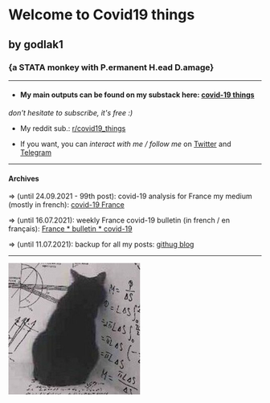 
# Welcome to Covid19 things 
## by godlak1
### {a STATA monkey with P.ermanent H.ead D.amage}

***

+ #### My main outputs can be found on my substack here: [covid-19 things](https://godlak.substack.com/)

_don't hesitate to subscribe, it's free :)_

+ My reddit sub.: [r/covid19_things](https://www.reddit.com/r/Covid19_things/)

+ If you want, you can _interact with me / follow me_ on [Twitter](https://twitter.com/godlak_1) and [Telegram](https://t.me/godlak_1)

***

#### Archives

=> (until 24.09.2021 - 99th post): covid-19 analysis for France my medium (mostly in french): [covid-19 France](https://godlak.medium.com/)

=> (until 16.07.2021): weekly France covid-19 bulletin (in french / en français): [France * bulletin * covid-19](https://godlak1.github.io/covid19/FRAc19bul.html)

=> (until 11.07.2021): backup for all my posts: [githug blog](https://godlak1.github.io/) 

***

![Image](https://raw.githubusercontent.com/chrisgodlak/covid19/main/images/statacat.png)
